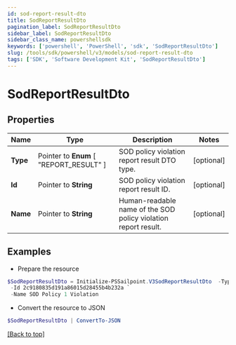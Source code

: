 ```yaml
---
id: sod-report-result-dto
title: SodReportResultDto
pagination_label: SodReportResultDto
sidebar_label: SodReportResultDto
sidebar_class_name: powershellsdk
keywords: ['powershell', 'PowerShell', 'sdk', 'SodReportResultDto'] 
slug: /tools/sdk/powershell/v3/models/sod-report-result-dto
tags: ['SDK', 'Software Development Kit', 'SodReportResultDto']
---
```



# SodReportResultDto

## Properties

Name | Type | Description | Notes
------------ | ------------- | ------------- | -------------
**Type** |  Pointer to  **Enum** [  "REPORT_RESULT" ] | SOD policy violation report result DTO type. | [optional] 
**Id** |  Pointer to **String** | SOD policy violation report result ID. | [optional] 
**Name** |  Pointer to **String** | Human-readable name of the SOD policy violation report result. | [optional] 

## Examples

- Prepare the resource
```powershell
$SodReportResultDto = Initialize-PSSailpoint.V3SodReportResultDto  -Type REPORT_RESULT `
 -Id 2c9180835d191a86015d28455b4b232a `
 -Name SOD Policy 1 Violation
```

- Convert the resource to JSON
```powershell
$SodReportResultDto | ConvertTo-JSON
```


[[Back to top]](#) 

